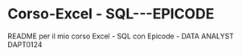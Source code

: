 # Corso-Excel - SQL---EPICODE
README per il mio corso Excel - SQL con Epicode - DATA ANALYST DAPT0124
